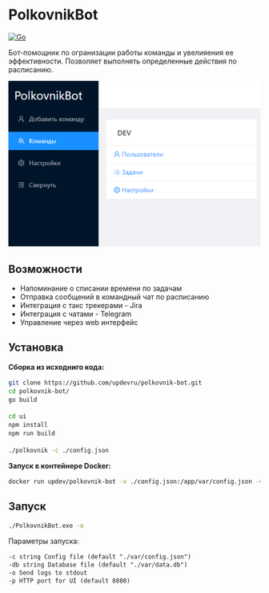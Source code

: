 # PolkovnikBot

[![Go](https://github.com/updevru/polkovnik-bot/workflows/Go/badge.svg)](https://github.com/updevru/polkovnik-bot/actions)

Бот-помощник по огранизации работы команды и увелияения ее эффективности.
Позволяет выполнять определенные действия по расписанию.

![PolkovnikBot Screenshot](/docs/images/screen.PNG)

## Возможности

- Напоминание о списании времени по задачам
- Отправка сообщений в командный чат по расписанию
- Интеграция с такс трекерами - Jira
- Интеграция с чатами - Telegram
- Управление через web интерфейс

## Установка

**Сборка из исходниго кода:**

```bash
git clone https://github.com/updevru/polkovnik-bot.git
cd polkovnik-bot/
go build

cd ui
npm install
npm run build

./polkovnik -c ./config.json
```

**Запуск в контейнере Docker:**

```bash
docker run updev/polkovnik-bot -v ./config.json:/app/var/config.json -v ./data.db:/app/var/data.db -p 8080:8080
```

## Запуск

```bash
./PolkovnikBot.exe -o
```

Параметры запуска:
```
-c string Config file (default "./var/config.json")
-db string Database file (default "./var/data.db")
-o Send logs to stdout
-p HTTP port for UI (default 8080)
```

